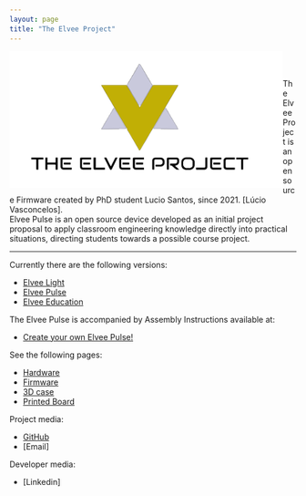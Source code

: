 ```yaml
---
layout: page
title: "The Elvee Project"
---
```

<img style="float: left;" src="/photos/logo1.png" height = 240px width = 480px>
<br/><br/>

The Elvee Project is an open source Firmware created by PhD student Lucio Santos, since 2021. [Lúcio Vasconcelos].<br/>
Elvee Pulse is an open source device developed as an initial project proposal to apply classroom engineering knowledge directly into practical situations, directing students towards a possible course project.

------

Currently there are the following versions:
*  [Elvee Light](https://sampaioleticia.github.io/elvee_light/)
*  [Elvee Pulse](https://sampaioleticia.github.io/elvee_pulse/)
*  [Elvee Education](https://sampaioleticia.github.io/elvee_education/)

The Elvee Pulse is accompanied by Assembly Instructions available at:
* [Create your own Elvee Pulse!](https://sampaioleticia.github.io/create_your_own/)

See the following pages:
* [Hardware](https://sampaioleticia.github.io/hardware/)
* [Firmware](https://sampaioleticia.github.io/firmware/)
* [3D case](https://sampaioleticia.github.io/3D_case/)
* [Printed Board](https://sampaioleticia.github.io/printed_board/)

Project media:
* [GitHub](https://github.com/ElveePulse)
* [Email]

Developer media:
* [Linkedin]
